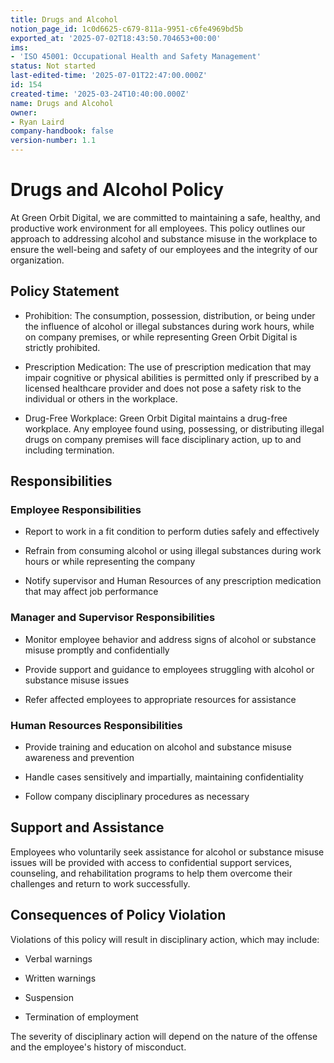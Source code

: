 ```yaml
---
title: Drugs and Alcohol
notion_page_id: 1c0d6625-c679-811a-9951-c6fe4969bd5b
exported_at: '2025-07-02T18:43:50.704653+00:00'
ims:
- 'ISO 45001: Occupational Health and Safety Management'
status: Not started
last-edited-time: '2025-07-01T22:47:00.000Z'
id: 154
created-time: '2025-03-24T10:40:00.000Z'
name: Drugs and Alcohol
owner:
- Ryan Laird
company-handbook: false
version-number: 1.1
---
```


# Drugs and Alcohol Policy

At Green Orbit Digital, we are committed to maintaining a safe, healthy, and productive work environment for all employees. This policy outlines our approach to addressing alcohol and substance misuse in the workplace to ensure the well-being and safety of our employees and the integrity of our organization.

## Policy Statement

- Prohibition: The consumption, possession, distribution, or being under the influence of alcohol or illegal substances during work hours, while on company premises, or while representing Green Orbit Digital is strictly prohibited.

- Prescription Medication: The use of prescription medication that may impair cognitive or physical abilities is permitted only if prescribed by a licensed healthcare provider and does not pose a safety risk to the individual or others in the workplace.

- Drug-Free Workplace: Green Orbit Digital maintains a drug-free workplace. Any employee found using, possessing, or distributing illegal drugs on company premises will face disciplinary action, up to and including termination.

## Responsibilities

### Employee Responsibilities

- Report to work in a fit condition to perform duties safely and effectively

- Refrain from consuming alcohol or using illegal substances during work hours or while representing the company

- Notify supervisor and Human Resources of any prescription medication that may affect job performance

### Manager and Supervisor Responsibilities

- Monitor employee behavior and address signs of alcohol or substance misuse promptly and confidentially

- Provide support and guidance to employees struggling with alcohol or substance misuse issues

- Refer affected employees to appropriate resources for assistance

### Human Resources Responsibilities

- Provide training and education on alcohol and substance misuse awareness and prevention

- Handle cases sensitively and impartially, maintaining confidentiality

- Follow company disciplinary procedures as necessary

## Support and Assistance

Employees who voluntarily seek assistance for alcohol or substance misuse issues will be provided with access to confidential support services, counseling, and rehabilitation programs to help them overcome their challenges and return to work successfully.

## Consequences of Policy Violation

Violations of this policy will result in disciplinary action, which may include:

- Verbal warnings

- Written warnings

- Suspension

- Termination of employment

The severity of disciplinary action will depend on the nature of the offense and the employee's history of misconduct.